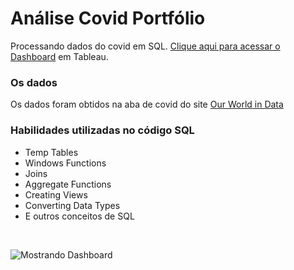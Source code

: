 # Análise Covid Portfólio
Processando dados do covid em SQL. [Clique aqui para acessar o Dashboard](https://public.tableau.com/shared/NHRG4NSPY?:display_count=n&:origin=viz_share_link) em Tableau.

### Os dados
Os dados foram obtidos na aba de covid do site [Our World in Data](https://ourworldindata.org/explorers/coronavirus-data-explorer)

### Habilidades utilizadas no código SQL
- Temp Tables
- Windows Functions
- Joins
- Aggregate Functions 
- Creating Views 
- Converting Data Types
- E outros conceitos de SQL

<br>

![Mostrando Dashboard](https://i.ibb.co/5kGqvcf/image.png)
